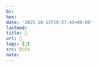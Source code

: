 ```yaml
---
bc:
hex:
date: '2025-10-13T10:27:45+08:00'
lastmod:
title: 􄁤
url: 􄁤
tags: [𠣾]
src: DCCV
note:
---
```

